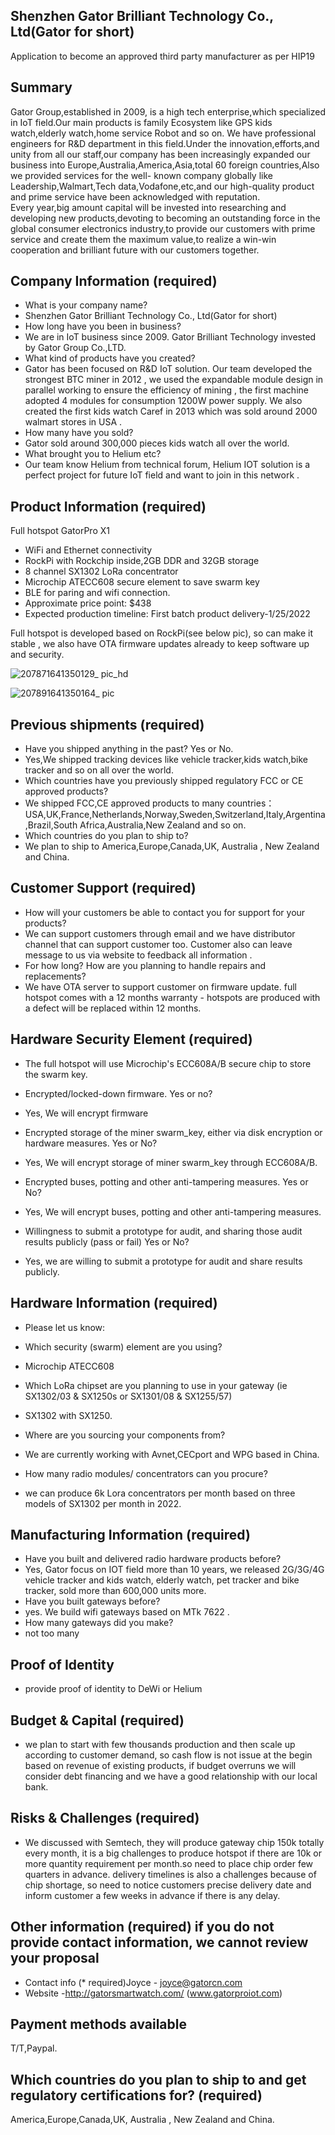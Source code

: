 ## Shenzhen Gator Brilliant Technology Co., Ltd(Gator for short)
Application to become an approved third party manufacturer as per HIP19
## Summary
Gator Group,established in 2009, is a high tech enterprise,which specialized in IoT field.Our main products is family Ecosystem like GPS kids watch,elderly watch,home service Robot and so on.
We have professional engineers for R&D department in this field.Under the innovation,efforts,and unity from all our staff,our company has been increasingly expanded our business into Europe,Australia,America,Asia,total 60 foreign countries,Also we provided services for the well- known company globally like Leadership,Walmart,Tech data,Vodafone,etc,and our high-quality product and prime service have been acknowledged with reputation.                                                           
Every year,big amount capital will be invested into researching and developing new products,devoting to becoming an outstanding force in the global consumer electronics industry,to provide our customers with prime service and create them the maximum value,to realize a win-win cooperation and brilliant future with our customers together.
## Company Information (required)
* What is your company name?
* Shenzhen Gator Brilliant Technology Co., Ltd(Gator for short)
* How long have you been in business? 
* We are in IoT business since 2009. Gator Brilliant Technology invested by Gator Group Co.,LTD.
* What kind of products have you created? 
* Gator has been focused on R&D IoT solution. Our team developed the strongest BTC miner in 2012 , we used the expandable module design in parallel working to ensure the efficiency of mining , the first machine adopted 4 modules for consumption 1200W power supply. We also created the first kids watch Caref in 2013 which was sold around 2000 walmart stores in USA .
* How many have you sold? 
* Gator sold around 300,000 pieces kids watch all over the world.
* What brought you to Helium etc? 
* Our team know Helium from technical forum, Helium IOT solution is a perfect project for future IoT field and want to join in this network .
## Product Information (required)
Full hotspot GatorPro X1
* WiFi and Ethernet connectivity                       
* RockPi with Rockchip inside,2GB DDR and 32GB storage
* 8 channel SX1302 LoRa concentrator
* Microchip ATECC608 secure element to save swarm key 
* BLE for paring and wifi connection.
* Approximate price point: $438
* Expected production timeline: First batch product delivery-1/25/2022


Full hotspot is developed based on RockPi(see below pic), so can make it stable , we also have OTA firmware updates already to keep software up and security.

![207871641350129_ pic_hd](https://user-images.githubusercontent.com/90736405/148151765-cfaad10b-e874-4ab7-8a30-9ef1b296ce2a.jpg)

![207891641350164_ pic](https://user-images.githubusercontent.com/90736405/148151844-bf15f8f6-3d4b-4302-9a1f-17c0246c27a4.jpg)

## Previous shipments (required)
* Have you shipped anything in the past? Yes or No.
* Yes,We shipped tracking devices like vehicle tracker,kids watch,bike tracker and so on all over the world.
* Which countries have you previously shipped regulatory FCC or CE approved products? 
* We shipped FCC,CE approved products to many countries：USA,UK,France,Netherlands,Norway,Sweden,Switzerland,Italy,Argentina,Brazil,South Africa,Australia,New Zealand and so on.
* Which countries do you plan to ship to? 
* We plan to ship to America,Europe,Canada,UK, Australia , New Zealand and China.
## Customer Support (required)
* How will your customers be able to contact you for support for your products? 
* We can support customers through email and we have distributor channel that can support customer too. Customer also can leave message to us via website to feedback all information . 
* For how long? How are you planning to handle repairs and replacements? 
* We have OTA server to support customer on firmware update. full hotspot comes with a 12 months warranty - hotspots are produced with a defect will be replaced within 12 months.

## Hardware Security Element (required)
* The full hotspot will use Microchip's ECC608A/B secure chip to store the swarm key.

* Encrypted/locked-down firmware. Yes or no? 
* Yes, We will encrypt firmware 
* Encrypted storage of the miner swarm_key, either via disk encryption or hardware measures. Yes or No?
* Yes, We will encrypt storage of miner swarm_key through ECC608A/B.
* Encrypted buses, potting and other anti-tampering measures. Yes or No?
* Yes, We will encrypt buses, potting and other anti-tampering measures.
* Willingness to submit a prototype for audit, and sharing those audit results publicly (pass or fail) Yes or No?
* Yes, we are willing to submit a prototype for audit and share results publicly.

## Hardware Information (required)
* Please let us know:

* Which security (swarm) element are you using? 
* Microchip ATECC608

* Which LoRa chipset are you planning to use in your gateway (ie SX1302/03 & SX1250s or SX1301/08 & SX1255/57) 
* SX1302 with SX1250.
 
* Where are you sourcing your components from? 
* We are currently working with Avnet,CECport and WPG based in China.

* How many radio modules/ concentrators can you procure? 
* we can produce 6k Lora concentrators per month based on three models of SX1302 per month in 2022.

## Manufacturing Information (required)
* Have you built and delivered radio hardware products before?
* Yes, Gator focus on IOT field more than 10 years, we released 2G/3G/4G vehicle tracker and kids watch, elderly watch, pet tracker and bike tracker, sold more than 600,000 units more.
* Have you built gateways before? 
* yes. We build wifi gateways based on MTk 7622 . 
* How many gateways did you make? 
* not too many

## Proof of Identity
* provide proof of identity to DeWi or Helium


## Budget & Capital (required)
* we plan to start with few thousands production and then scale up according to customer demand, so cash flow is not issue at the begin based on revenue of existing products, if budget overruns we will consider debt financing and we have a good relationship with our local bank. 
## Risks & Challenges (required)
* We discussed with Semtech, they will produce gateway chip 150k totally every month, it is a big challenges to produce hotspot if there are 10k or more quantity requirement per month.so need to place chip order few quarters in advance.  delivery timelines is also a challenges because of chip shortage, so need to notice customers precise delivery date and inform customer a few weeks in advance if there is any delay.

## Other information (required) if you do not provide contact information, we cannot review your proposal
* Contact info (* required)Joyce - joyce@gatorcn.com
* Website -http://gatorsmartwatch.com/ (www.gatorproiot.com)

## Payment methods available 
T/T,Paypal.
## Which countries do you plan to ship to and get regulatory certifications for? (required)
America,Europe,Canada,UK, Australia , New Zealand and China.
